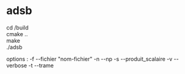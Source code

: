 # adsb

cd /build   
cmake ..    
make    
./adsb <options>    

options : -f --fichier "nom-fichier"
          -n --np <int>
          -s --produit_scalaire <float>
          -v --verbose
          -t --trame